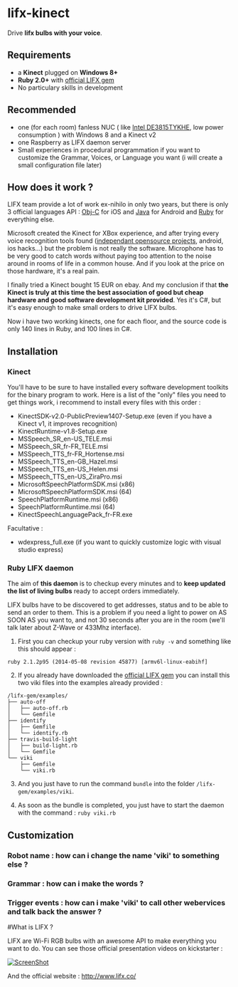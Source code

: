 # lifx-kinect
Drive **lifx bulbs with your voice**.

## Requirements
* a **Kinect** plugged on **Windows 8+**
* **Ruby 2.0+** with [official LIFX gem](https://github.com/LIFX/lifx-gem)
* No particulary skills in development

## Recommended
* one (for each room) fanless NUC ( like [Intel DE3815TYKHE](http://www.intel.com/content/www/us/en/nuc/nuc-kit-de3815tykhe.html), low power consumption ) with Windows 8 and a Kinect v2
* one Raspberry as LIFX daemon server
* Small experiences in procedural programmation if you want to customize the Grammar, Voices, or Language you want (i will create a small configuration file later)

## How does it work ?

LIFX team provide a lot of work ex-nihilo in only two years, but there is only 3 official languages API : [Obj-C](https://github.com/LIFX/LIFXKit) for iOS and [Java](https://github.com/LIFX/lifx-sdk-android) for Android and [Ruby](https://github.com/LIFX/lifx-gem) for everything else.

Microsoft created the Kinect for XBox experience, and after trying every voice recognition tools found ([independant opensource projects](http://en.wikipedia.org/wiki/List_of_speech_recognition_software), android, ios hacks...) but the problem is not really the software. Microphone has to be very good to catch words without paying too attention to the noise around in rooms of life in a common house. And if you look at the price on those hardware, it's a real pain.

I finally tried a Kinect bought 15 EUR on ebay.
And my conclusion if that **the Kinect is truly at this time the best association of good but cheap hardware and good software development kit provided**.
Yes it's C#, but it's easy enough to make small orders to drive LIFX bulbs.

Now i have two working kinects, one for each floor, and the source code is only 140 lines in Ruby, and 100 lines in C#.

## Installation

### Kinect

You'll have to be sure to have installed every software development toolkits for the binary program to work. Here is a list of the "only" files you need to get things work, i recommend to install every files with this order :

* KinectSDK-v2.0-PublicPreview1407-Setup.exe (even if you have a Kinect v1, it improves recognition)
* KinectRuntime-v1.8-Setup.exe
* MSSpeech_SR_en-US_TELE.msi
* MSSpeech_SR_fr-FR_TELE.msi
* MSSpeech_TTS_fr-FR_Hortense.msi
* MSSpeech_TTS_en-GB_Hazel.msi
* MSSpeech_TTS_en-US_Helen.msi
* MSSpeech_TTS_en-US_ZiraPro.msi
* MicrosoftSpeechPlatformSDK.msi (x86)
* MicrosoftSpeechPlatformSDK.msi (64)
* SpeechPlatformRuntime.msi (x86)
* SpeechPlatformRuntime.msi (64)
* KinectSpeechLanguagePack_fr-FR.exe

Facultative :
* wdexpress_full.exe (if you want to quickly customize logic with visual studio express)

### Ruby LIFX daemon

The aim of **this daemon** is to checkup every minutes and to **keep updated the list of living bulbs** ready to accept orders immediately.

LIFX bulbs have to be discovered to get addresses, status and to be able to send an order to them. This is a problem if you need a light to power on AS SOON AS you want to, and not 30 seconds after you are in the room (we'll talk later about Z-Wave or 433Mhz interface).

1) First you can checkup your ruby version with `ruby -v` and something like this should appear :
```
ruby 2.1.2p95 (2014-05-08 revision 45877) [armv6l-linux-eabihf]
```

2) If you already have downloaded the [official LIFX gem](https://github.com/LIFX/lifx-gem) you can install this two viki files into the examples already provided : 

```
/lifx-gem/examples/
├── auto-off
│   ├── auto-off.rb
│   └── Gemfile
├── identify
│   ├── Gemfile
│   └── identify.rb
├── travis-build-light
│   ├── build-light.rb
│   └── Gemfile
└── viki
    ├── Gemfile
    └── viki.rb
```

3) And you just have to run the command `bundle` into the folder `/lifx-gem/examples/viki`.

4) As soon as the bundle is completed, you just have to start the daemon with the command : `ruby viki.rb`

## Customization

### Robot name : how can i change the name 'viki' to something else ?

### Grammar : how can i make the words  ?

### Trigger events : how can i make 'viki' to call other webervices and talk back the answer ?

#What is LIFX ?

LIFX are Wi-Fi RGB bulbs with an awesome API to make everything you want to do.
You can see those official presentation videos on kickstarter :

[![ScreenShot](http://img.youtube.com/vi/cRaPQDzkJcQ/0.jpg)](http://youtu.be/cRaPQDzkJcQ)

And the official website : http://www.lifx.co/
